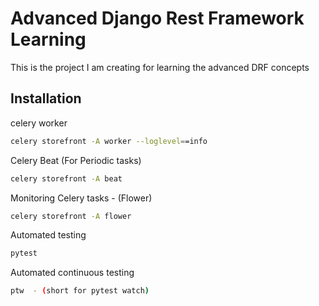 
# Advanced Django Rest Framework Learning

This is the project I am creating for learning the advanced DRF concepts 


## Installation

celery worker 

```bash
celery storefront -A worker --loglevel==info
```
Celery Beat (For Periodic tasks)
```bash
celery storefront -A beat
```

Monitoring Celery tasks - (Flower)
```bash
celery storefront -A flower
```

Automated testing
```bash
pytest
```

Automated continuous testing 
```bash
ptw  - (short for pytest watch)
```
